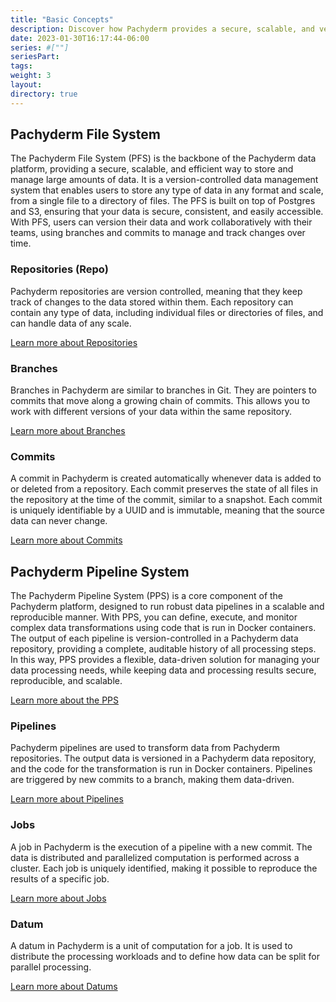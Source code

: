 ```yaml
---
title: "Basic Concepts"
description: Discover how Pachyderm provides a secure, scalable, and version-controlled solution for storing and processing large amounts of data through its most basic concepts.
date: 2023-01-30T16:17:44-06:00
series: #[""]
seriesPart:
tags: 
weight: 3
layout: 
directory: true 
---
```


## Pachyderm File System
The Pachyderm File System (PFS) is the backbone of the Pachyderm data platform, providing a secure, scalable, and efficient way to store and manage large amounts of data. It is a version-controlled data management system that enables users to store any type of data in any format and scale, from a single file to a directory of files. The PFS is built on top of Postgres and S3, ensuring that your data is secure, consistent, and easily accessible. With PFS, users can version their data and work collaboratively with their teams, using branches and commits to manage and track changes over time.

### Repositories (Repo)
Pachyderm repositories are version controlled, meaning that they keep track of changes to the data stored within them. Each repository can contain any type of data, including individual files or directories of files, and can handle data of any scale.

[Learn more about Repositories](../../concepts/data-concepts/repo)

### Branches
Branches in Pachyderm are similar to branches in Git. They are pointers to commits that move along a growing chain of commits. This allows you to work with different versions of your data within the same repository.

[Learn more about Branches](../../concepts/data-concepts/branch)

### Commits
A commit in Pachyderm is created automatically whenever data is added to or deleted from a repository. Each commit preserves the state of all files in the repository at the time of the commit, similar to a snapshot. Each commit is uniquely identifiable by a UUID and is immutable, meaning that the source data can never change.

[Learn more about Commits](../../concepts/data-concepts/commit)

## Pachyderm Pipeline System
The Pachyderm Pipeline System (PPS) is a core component of the Pachyderm platform, designed to run robust data pipelines in a scalable and reproducible manner. With PPS, you can define, execute, and monitor complex data transformations using code that is run in Docker containers. The output of each pipeline is version-controlled in a Pachyderm data repository, providing a complete, auditable history of all processing steps. In this way, PPS provides a flexible, data-driven solution for managing your data processing needs, while keeping data and processing results secure, reproducible, and scalable.

[Learn more about the PPS](../../reference/pipeline-spec)

### Pipelines
Pachyderm pipelines are used to transform data from Pachyderm repositories. The output data is versioned in a Pachyderm data repository, and the code for the transformation is run in Docker containers. Pipelines are triggered by new commits to a branch, making them data-driven.

[Learn more about Pipelines](../../concepts/pipeline-concepts/pipeline)

### Jobs
A job in Pachyderm is the execution of a pipeline with a new commit. The data is distributed and parallelized computation is performed across a cluster. Each job is uniquely identified, making it possible to reproduce the results of a specific job.

[Learn more about Jobs](../../concepts/pipeline-concepts/job)

### Datum
A datum in Pachyderm is a unit of computation for a job. It is used to distribute the processing workloads and to define how data can be split for parallel processing.

[Learn more about Datums](../../concepts/pipeline-concepts/datum)
